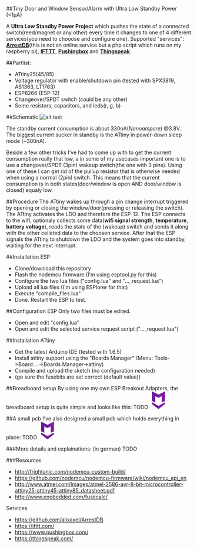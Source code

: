 ##Tiny Door and Window Sensor/Alarm with Ultra Low Standby Power (<1µA)

A **Ultra Low Standby Power Project** which pushes the state of a connected switch(reed/magnet or any other) every time it changes to one of 4 different services(you need to chooose and configure one). Supported "services": [**ArrestDB**](https://github.com/alixaxel/ArrestDB)(this is not an online service but a php script which runs on my raspberry pi), [**IFTTT**](https://ifttt.com/), [**Pushingbox**](https://www.pushingbox.com/) and [**Thingspeak**](https://thingspeak.com/).

##Partlist:
* ATtiny25(45/85)
* Voltage regulator with enable/shutdown pin (tested with SPX3819, AS1363, LT1763)
* ESP8266 (ESP-12)
* Changeover/SPDT switch (could be any other)
* Some resistors, capacitors, and leds(r, g, b)

##Schematic
![alt text](https://raw.githubusercontent.com/8n1/ESP8266-Tiny-Door-and-Window-Sensor/master/Schematic/tiny-door-and-window-sensor_v01.png "Door and window sensor - Schematic")


The standby current consumption is about 330nA(*Nanoampere*) @3.8V.
The biggest current sucker in standby is the ATtiny in power-down sleep mode (~300nA).

Beside a few other tricks I've had to come up with to get the current consumption really that low, a in some of my usecases important one is to use a changover/SPDT (3pin) wakeup switch(the one with 3 pins). Using one of these I can get rid of the pullup resistor that is otherwise needed when using a normal (2pin) switch. This means that the current consumption is in both states(door/window is open AND door/window is closed) equaly low. 


##Procedure
The ATtiny wakes up through a pin change interrupt triggered by opening or closing the window/door(pressing or releasing the switch). The ATtiny activates the LDO and therefore the ESP-12. The ESP connects to the wifi, optionaly collects some data(**wifi signal strength**, **temperature**, **battery voltage**), reads the state of the (wakeup) switch and sends it along with the other colleted data to the choosen service. After that the ESP signals the ATtiny to shutdown the LDO and the system goes into standby, waiting for the next interrupt.


##Installation ESP
* Clone/download this repository
* Flash the nodemcu firmware (I'm using esptool.py for this)
* Configure the two lua files ("config.lua" and "..._request.lua")
* Upload all lua files (I'm using ESPlorer for that)
* Execute "compile_files.lua"
* Done. Restart the ESP to test.

##Configuration ESP
Only two files must be edited.
* Open and edit "config.lua"
* Open and edit the selected service request script ("..._request.lua")

##Installation ATtiny
* Get the latest Arduino IDE (tested with 1.6.5)
* Install attiny support using the "Boards Manager" (Menu: Tools->Board:...->Boards Manager->attiny)
* Compile and upload the sketch (no configuration needed)
* (go sure the fusebits are set correct (default value))

##Breadboard setup
By using one my own ESP Breakout Adapters, the breadboard setup is quite simple and looks like this: TODO 
![alt text](https://github.com/adam-p/markdown-here/raw/master/src/common/images/icon48.png "Door and window sensor - breadboard setup")

##A small pcb
I've also designed a small pcb which holds everything in place: TODO 
![alt text](https://github.com/adam-p/markdown-here/raw/master/src/common/images/icon48.png "Door and window sensor - pcb v0.2")

###More details and explainations: (in german) TODO


###Resources
- http://frightanic.com/nodemcu-custom-build/
- https://github.com/nodemcu/nodemcu-firmware/wiki/nodemcu_api_en
- http://www.atmel.com/Images/atmel-2586-avr-8-bit-microcontroller-attiny25-attiny45-attiny85_datasheet.pdf
- http://www.engbedded.com/fusecalc/

Services
- https://github.com/alixaxel/ArrestDB
- https://ifttt.com/
- https://www.pushingbox.com/
- https://thingspeak.com/
